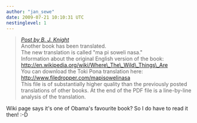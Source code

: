 ```yaml
---
author: "jan_sewe"
date: 2009-07-21 10:10:31 UTC
nestinglevel: 1
---
```

> [_Post by B. J. Knight_](/BHi3CTtk/ma-pi-soweli-nasa#post1)  
> Another book has been translated.  
> The new translation is called "ma pi soweli nasa."  
> Information about the original English version of the book: http://en.wikipedia.org/wiki/Where\_The\_Wild\_Things\_Are  
> You can download the Toki Pona translation here: http://www.filedropper.com/mapisowelinasa  
> This file is of substantially higher quality than the previously posted translations of other books. At the end of the PDF file is a line-by-line analysis of the translation.  
> 

Wiki page says it's one of Obama's favourite book? So I do have to read it then! :-D